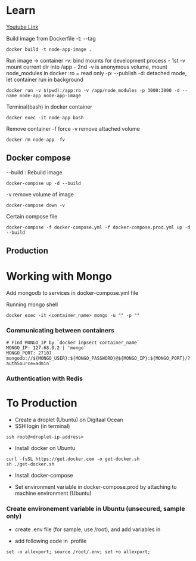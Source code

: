 # Learn

[Youtube Link](https://www.youtube.com/watch?v=9zUHg7xjIqQ&t=34s)

Build image from Dockerfile
-t: --tag
```
docker build -t node-app-image .
```

Run image -> container
-v: bind mounts for development process - 1st -v mount current dir into /app - 2nd -v is anonymous volume, mount node_modules in docker
:ro = read only
-p: --publish
-d: detached mode, let container run in background
```
docker run -v $(pwd):/app:ro -v /app/node_modules -p 3000:3000 -d --name node-app node-app-image
```

Terminal(bash) in docker container
```
docker exec -it node-app bash
```

Remove container
-f force
-v remove attached volume
```
docker rm node-app -fv
```

## Docker compose


--build : Rebuild image 
```
docker-compose up -d --build
```

-v remove volume of image
```
docker-compose down -v
```

Certain compose file
``` 
docker-compose -f docker-compose.yml -f docker-compose.prod.yml up -d --build
```
## Production

# Working with Mongo

Add mongodb to services in docker-compose.yml file

Running mongo shell
```
docker exec -it <container_name> mongo -u "" -p ""
```

### Communicating between containers
```
# Find MONGO_IP by `docker inpsect container_name`
MONGO_IP: 127.68.0.2 | 'mongo'
MONGO_PORT: 27107
mongodb://${MONGO_USER}:${MONGO_PASSWORD}@${MONGO_IP}:${MONGO_PORT}/?authSource=admin`
```



### Authentication with Redis


# To Production

- Create a droplet (Ubuntu) on Digitaal Ocean
- SSH login (in terminal)
```
ssh root@<droplet-ip-address>
```

- Install docker on Ubuntu
```
curl -fsSL https://get.docker.com -o get-docker.sh
sh ./get-docker.sh
```

- Install docker-compose

- Set environment variable in docker-compose.prod by attaching to machine environment (Ubuntu)

### Create environement variable in Ubuntu (unsecured, sample only)
- create .env file (for sample, use /root), and add variables in

- add following code in .profile
```
set -o allexport; source /root/.env; set +o allexport;
```
